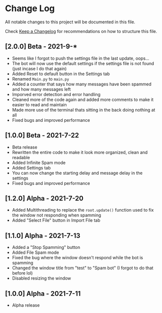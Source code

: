 # Change Log

All notable changes to this project will be documented in this file.

Check [Keep a Changelog](http://keepachangelog.com/) for recommendations on how to structure this file.

## [2.0.0] Beta - 2021-9-*

- Seems like I forgot to push the settings file in the last update, oops...
- The bot will now use the default settings if the settings file is not found (just incase I do that again)
- Added Reset to default button in the Settings tab
- Renamed `Main.py` to `main.py`
- Added a counter that says how many messages have been spammed and how many messages left
- Imporved error detection and error handling
- Cleaned more of the code again and added more comments to make it easier to read and maintain
- Made more use of the terminal thats sitting in the back doing nothing at all
- Fixed bugs and improved performance

## [1.0.0] Beta - 2021-7-22

- Beta release
- Rewritten the entire code to make it look more organized, clean and readable
- Added Infinite Spam mode
- Added Settings tab
- You can now change the starting delay and message delay in the settings
- Fixed bugs and improved performance

## [1.2.0] Alpha - 2021-7-20

- Added Multithreading to replace the `root.update()` function used to fix the window not responding when spamming
- Added "Select File" button in Import File tab

## [1.1.0] Alpha - 2021-7-13

- Added a "Stop Spamming" button
- Added File Spam mode
- Fixed the bug where the window doesn't respond while the bot is spamming
- Changed the window title from "test" to "Spam bot" (I forgot to do that before lol)
- Disabled resizing the window

## [1.0.0] Alpha - 2021-7-11

- Alpha release
